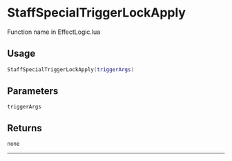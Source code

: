 # StaffSpecialTriggerLockApply
Function name in EffectLogic.lua
## Usage
```lua
StaffSpecialTriggerLockApply(triggerArgs)
```
## Parameters
`triggerArgs`
## Returns
`none`

---